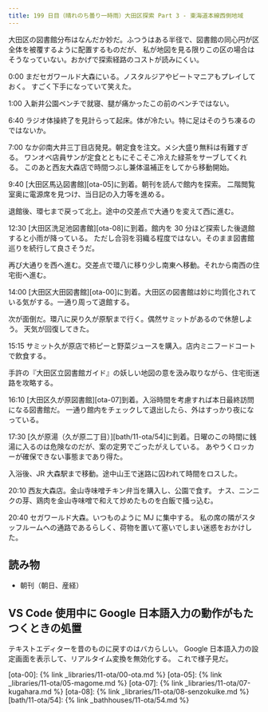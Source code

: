 ```yaml
---
title: 199 日目（晴れのち曇り一時雨）大田区探索 Part 3 - 東海道本線西側地域
---
```


大田区の図書館分布はなんだか妙だ。ふつうはある半径で、図書館の同心円が区全体を被覆するように配置するものだが、
私が地図を見る限りこの区の場合はそうなっていない。おかげで探索経路のコストが読みにくい。

0:00 まだセガワールド大森にいる。ノスタルジアやビートマニアもプレイしておく。
すごく下手になっていて笑えた。

1:00 入新井公園ベンチで就寝、腿が痛かったこの前のベンチではない。

6:40 ラジオ体操終了を見計らって起床。体が冷たい。特に足はそのうち凍るのではないか。

7:00 なか卯南大井三丁目店発見。朝定食を注文。メシ大盛り無料は有難すぎる。
ワンオペ店員サンが定食とともにそこそこ冷えた緑茶をサーブしてくれる。
このあと西友大森店で時間つぶし兼体温補正をしてから移動開始。

9:40 [大田区馬込図書館][ota-05]に到着。朝刊を読んで館内を探索。
二階閲覧室奥に電源席を見つけ、当日記の入力等を進める。

退館後、環七まで戻って北上。途中の交差点で大通りを変えて西に進む。

12:30 [大田区洗足池図書館][ota-08]に到着。館内を 30 分ほど探索した後退館すると小雨が降っている。
ただし合羽を羽織る程度ではない。そのまま図書館巡りを続行して良さそうだ。

再び大通りを西へ進む。交差点で環八に移り少し南東へ移動。それから南西の住宅街へ進む。

14:00 [大田区大田図書館][ota-00]に到着。大田区の図書館は妙に均質化されている気がする。一通り周って退館する。

次が面倒だ。環八に戻り久が原駅まで行く。偶然サミットがあるので休憩しよう。
天気が回復してきた。

15:15 サミット久が原店で柿ピーと野菜ジュースを購入。店内ミニフードコートで飲食する。

手許の『大田区立図書館ガイド』の妖しい地図の意を汲み取りながら、住宅街迷路を攻略する。

16:10 [大田区久が原図書館][ota-07]到着。入浴時間を考慮すれば本日最終訪問になる図書館だ。
一通り館内をチェックして退出したら、外はすっかり夜になっている。

17:30 [久が原湯（久が原二丁目）][bath/11-ota/54]に到着。日曜のこの時間に銭湯に入るのは危険なのだが、案の定男でごったがえしている。
あやうくロッカーが確保できない事態まであり得た。

入浴後、JR 大森駅まで移動。途中山王で迷路に囚われて時間をロスした。

20:10 西友大森店。金山寺味噌チキン弁当を購入し、公園で食す。
ナス、ニンニクの芽、鶏肉を金山寺味噌で和えて炒めたものを白飯で掻っ込む。

20:40 セガワールド大森。いつものように MJ に集中する。
私の席の隣がスタッフルームへの通路であるらしく、荷物を置いて塞いでしまい迷惑をおかけした。

## 読み物

* 朝刊（朝日、産経）

## VS Code 使用中に Google 日本語入力の動作がもたつくときの処置

テキストエディターを昔のものに戻すのはバカらしい。
Google 日本語入力の設定画面を表示して、リアルタイム変換を無効化する。
これで様子見だ。

[ota-00]: {% link _libraries/11-ota/00-ota.md %}
[ota-05]: {% link _libraries/11-ota/05-magome.md %}
[ota-07]: {% link _libraries/11-ota/07-kugahara.md %}
[ota-08]: {% link _libraries/11-ota/08-senzokuike.md %}
[bath/11-ota/54]: {% link _bathhouses/11-ota/54.md %}
